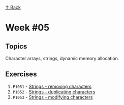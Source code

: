 [↑ Back](../README.md)

# Week #05

## Topics

Character arrays, strings, dynamic memory allocation.

## Exercises

1. `P1051` - [Strings - removing characters](./P1051/README.md)
1. `P1052` - [Strings - duplicating characters](./P1052/README.md)
1. `P1053` - [Strings - modifying characters](./P1053/README.md)